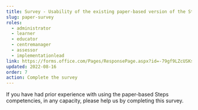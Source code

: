 ```yaml
---
title: Survey - Usability of the existing paper-based version of the Steps proficiencies
slug: paper-survey
roles:
  - administrator
  - learner
  - educator
  - centremanager
  - assessor
  - implementationlead
link: https://forms.office.com/Pages/ResponsePage.aspx?id=-79gf9LZcUSKsPyF5z_3qWrr7hJ6td1DsRX0S5ZELqFUM09KOUJJQVJNMTdHT0RFUVJQMVRDWTMzNCQlQCN0PWcu
updated: 2022-08-16
order: 7
action: Complete the survey
---
```

If you have had prior experience with using the paper-based Steps  competencies, in any capacity, please help us by completing this survey.